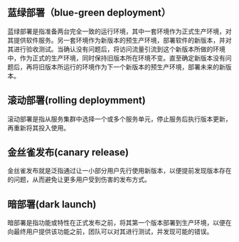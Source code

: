 ## 蓝绿部署（blue-green deployment）

蓝绿部署是指准备两台完全一致的运行环境，其中一套环境作为正式生产环境，对其提供软件服务。另一套环境作为新版本的预生产环境，部署软件的新版本，并对其进行验收测试。当确认没有问题后，将访问流量引流到这个新版本所做的环境中，作为正式的生产环境，同时保持旧版本所在环境不变。直至确定新版本没有问题后，再将旧版本所运行的环境作为下一个新版本的预生产环境，部署未来的新版本。

## 滚动部署(rolling deploymment)

滚动部署是指从服务集群中选择一个或多个服务单元，停止服务后执行版本更新，再重新将其投入使用。

## 金丝雀发布(canary release)

金丝雀发布就是泛指通过让一小部分用户先行使用新版本，以便提前发现版本存在的问题，从而避免让更多用户受到伤害的发布方式。

## 暗部署(dark launch)

暗部署是指功能或特性在正式发布之前，将其第一个版本部署到生产环境，以便在向最终用户提供该功能之前，团队可以对其进行测试，并发现可能的错误。